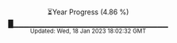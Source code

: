 <p align="center">
⏳Year Progress (4.86 %) <br>
█▁▁▁▁▁▁▁▁▁▁▁▁▁▁▁▁▁▁▁▁▁▁▁▁▁▁▁▁▁ <br>
<sub>Updated: Wed, 18 Jan 2023 18:02:32 GMT</sub>
</p>

